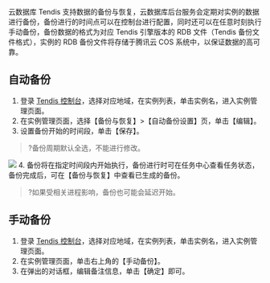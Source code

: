 
云数据库 Tendis 支持数据的备份与恢复，云数据库后台服务会定期对实例的数据进行备份，备份进行的时间点可以在控制台进行配置，同时还可以在任意时刻执行手动备份，备份数据的格式为对应 Tendis 引擎版本的 RDB 文件（Tendis 备份文件格式），实例的 RDB 备份文件将存储于腾讯云 COS 系统中，以保证数据的高可靠。

## 自动备份
1. 登录 [Tendis 控制台](https://console.cloud.tencent.com/tendis)，选择对应地域，在实例列表，单击实例名，进入实例管理页面。
2. 在实例管理页面，选择【备份与恢复】>【自动备份设置】页，单击【编辑】。
3. 设置备份开始的时间段，单击【保存】。
>?备份周期默认全选，不能进行修改。
>
![](https://main.qcloudimg.com/raw/52d04f2e69997ee88f2b1350d55bdf47.png)
4. 备份将在指定时间段内开始执行，备份进行时可在任务中心查看任务状态，备份完成后，可在【备份与恢复】中查看已生成的备份。
>?如果受相关进程影响，备份也可能会延迟开始。

## 手动备份
1. 登录 [Tendis 控制台](https://console.cloud.tencent.com/tendis)，选择对应地域，在实例列表，单击实例名，进入实例管理页面。
2. 在实例管理页面，单击右上角的【手动备份】。
3. 在弹出的对话框，编辑备注信息，单击【确定】即可。
